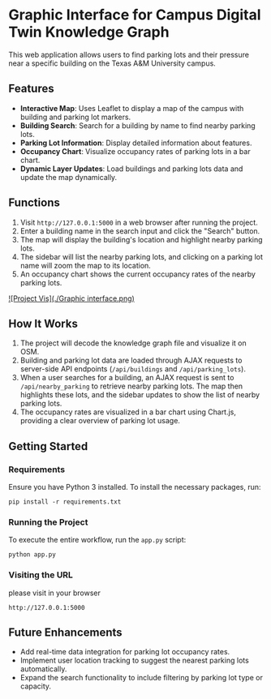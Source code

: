 # Graphic Interface for Campus Digital Twin Knowledge Graph

This web application allows users to find parking lots and their pressure near a specific building on the Texas A&M University campus. 

## Features

- **Interactive Map**: Uses Leaflet to display a map of the campus with building and parking lot markers.
- **Building Search**: Search for a building by name to find nearby parking lots.
- **Parking Lot Information**: Display detailed information about features.
- **Occupancy Chart**: Visualize occupancy rates of parking lots in a bar chart.
- **Dynamic Layer Updates**: Load buildings and parking lots data and update the map dynamically.

## Functions

1. Visit `http://127.0.0.1:5000` in a web browser after running the project.
2. Enter a building name in the search input and click the "Search" button.
3. The map will display the building's location and highlight nearby parking lots.
4. The sidebar will list the nearby parking lots, and clicking on a parking lot name will zoom the map to its location.
5. An occupancy chart shows the current occupancy rates of the nearby parking lots.

[![Project Vis](./Graphic interface.png)](https://youtu.be/sQKgBkpvUxw)

## How It Works

1. The project will decode the knowledge graph file and visualize it on OSM.
2. Building and parking lot data are loaded through AJAX requests to server-side API endpoints (`/api/buildings` and `/api/parking_lots`).
3. When a user searches for a building, an AJAX request is sent to `/api/nearby_parking` to retrieve nearby parking lots. The map then highlights these lots, and the sidebar updates to show the list of nearby parking lots.
4. The occupancy rates are visualized in a bar chart using Chart.js, providing a clear overview of parking lot usage.

## Getting Started

### Requirements

Ensure you have Python 3 installed. To install the necessary packages, run:

```
pip install -r requirements.txt
```
### Running the Project

To execute the entire workflow, run the `app.py` script:

```
python app.py
```
### Visiting the URL

please visit in your browser

```
http://127.0.0.1:5000
```

## Future Enhancements

- Add real-time data integration for parking lot occupancy rates.
- Implement user location tracking to suggest the nearest parking lots automatically.
- Expand the search functionality to include filtering by parking lot type or capacity.
